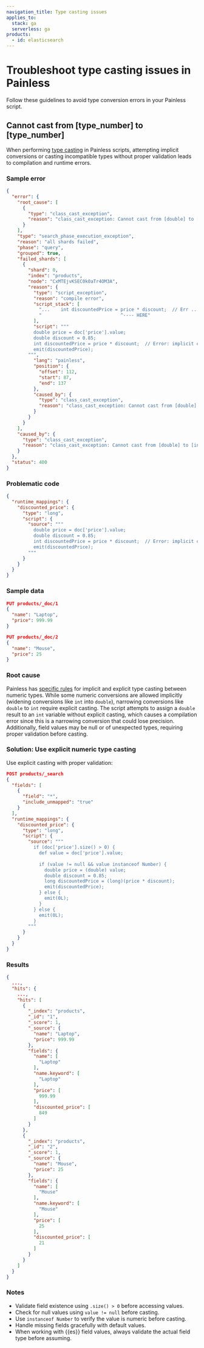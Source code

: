 ```yaml
---
navigation_title: Type casting issues
applies_to:
  stack: ga
  serverless: ga
products:
  - id: elasticsearch
---
```


# Troubleshoot type casting issues in Painless

Follow these guidelines to avoid type conversion errors in your Painless script.

## Cannot cast from \[type\_number\] to \[type\_number\]

When performing [type casting](elasticsearch://reference/scripting-languages/painless/painless-casting.md) in Painless scripts, attempting implicit conversions or casting incompatible types without proper validation leads to compilation and runtime errors.

### Sample error

```json
{
  "error": {
    "root_cause": [
      {
        "type": "class_cast_exception",
        "reason": "class_cast_exception: Cannot cast from [double] to [int]."
      }
    ],
    "type": "search_phase_execution_exception",
    "reason": "all shards failed",
    "phase": "query",
    "grouped": true,
    "failed_shards": [
      {
        "shard": 0,
        "index": "products",
        "node": "CxMTEjvKSEC0k0aTr4OM3A",
        "reason": {
          "type": "script_exception",
          "reason": "compile error",
          "script_stack": [
            "...    int discountedPrice = price * discount;  // Err ...",
            "                             ^---- HERE"
          ],
          "script": """
          double price = doc['price'].value;
          double discount = 0.85;
          int discountedPrice = price * discount;  // Error: implicit cast
          emit(discountedPrice);
        """,
          "lang": "painless",
          "position": {
            "offset": 112,
            "start": 87,
            "end": 137
          },
          "caused_by": {
            "type": "class_cast_exception",
            "reason": "class_cast_exception: Cannot cast from [double] to [int]."
          }
        }
      }
    ],
    "caused_by": {
      "type": "class_cast_exception",
      "reason": "class_cast_exception: Cannot cast from [double] to [int]."
    }
  },
  "status": 400
}
```

### Problematic code

```json
{
  "runtime_mappings": {
    "discounted_price": {
      "type": "long",
      "script": {
        "source": """
          double price = doc['price'].value;
          double discount = 0.85;
          int discountedPrice = price * discount;  // Error: implicit cast
          emit(discountedPrice);
        """
      }
    }
  }
}
```

### Sample data

```json
PUT products/_doc/1
{
  "name": "Laptop",
  "price": 999.99
}

PUT products/_doc/2
{
  "name": "Mouse", 
  "price": 25
}
```

### Root cause

Painless has [specific rules](https://www.elastic.co/docs/reference/scripting-languages/painless/painless-casting) for implicit and explicit type casting between numeric types. While some numeric conversions are allowed implicitly (widening conversions like `int` into `double`), narrowing conversions like `double` to `int` require explicit casting. The script attempts to assign a `double` result to an `int` variable without explicit casting, which causes a compilation error since this is a narrowing conversion that could lose precision. Additionally, field values may be null or of unexpected types, requiring proper validation before casting.

### Solution: Use explicit numeric type casting

Use explicit casting with proper validation:

```json
POST products/_search
{
  "fields": [
    {
      "field": "*",
      "include_unmapped": "true"
    }
  ],
  "runtime_mappings": {
    "discounted_price": {
      "type": "long",
      "script": {
        "source": """
          if (doc['price'].size() > 0) {
            def value = doc['price'].value;
            
            if (value != null && value instanceof Number) {
              double price = (double) value;
              double discount = 0.85;
              long discountedPrice = (long)(price * discount);
              emit(discountedPrice);
            } else {
              emit(0L);
            }
          } else {
            emit(0L);
          }
        """
      }
    }
  }
}
```

### Results

```json
{
  ...,
  "hits": {
    ...,
    "hits": [
      {
        "_index": "products",
        "_id": "1",
        "_score": 1,
        "_source": {
          "name": "Laptop",
          "price": 999.99
        },
        "fields": {
          "name": [
            "Laptop"
          ],
          "name.keyword": [
            "Laptop"
          ],
          "price": [
            999.99
          ],
          "discounted_price": [
            849
          ]
        }
      },
      {
        "_index": "products",
        "_id": "2",
        "_score": 1,
        "_source": {
          "name": "Mouse",
          "price": 25
        },
        "fields": {
          "name": [
            "Mouse"
          ],
          "name.keyword": [
            "Mouse"
          ],
          "price": [
            25
          ],
          "discounted_price": [
            21
          ]
        }
      }
    ]
  }
}
```

### Notes

* Validate field existence using `.size() > 0` before accessing values.  
* Check for null values using `value != null` before casting.  
* Use `instanceof Number` to verify the value is numeric before casting.  
* Handle missing fields gracefully with default values.  
* When working with {{es}} field values, always validate the actual field type before assuming.
